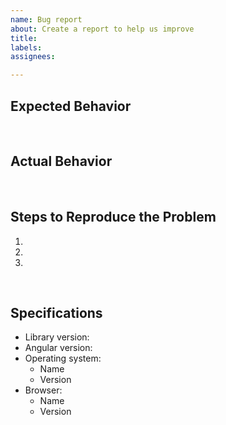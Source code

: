 ```yaml
---
name: Bug report
about: Create a report to help us improve
title: 
labels: 
assignees: 

---
```


## Expected Behavior
​
## Actual Behavior
​
## Steps to Reproduce the Problem
1.
2.
3.
​
## Specifications
- Library version:
- Angular version:
- Operating system:
    - Name
    - Version
- Browser:
    - Name
    - Version
